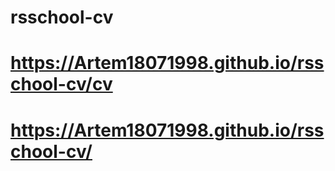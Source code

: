 # rsschool-cv
# https://Artem18071998.github.io/rsschool-cv/cv
# https://Artem18071998.github.io/rsschool-cv/
